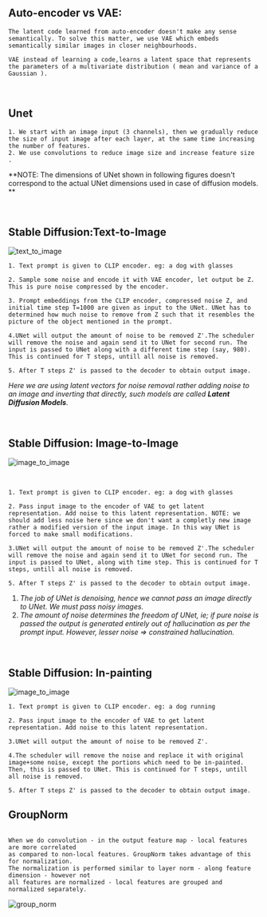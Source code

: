 ## Auto-encoder vs VAE:

```
The latent code learned from auto-encoder doesn't make any sense semantically. To solve this matter, we use VAE which embeds semantically similar images in closer neighbourhoods. 

VAE instead of learning a code,learns a latent space that represents the parameters of a multivariate distribution ( mean and variance of a Gaussian ).
```

<br>

##  Unet

```
1. We start with an image input (3 channels), then we gradually reduce the size of input image after each layer, at the same time increasing the number of features.
2. We use convolutions to reduce image size and increase feature size .
```

**NOTE: The dimensions of UNet shown in following figures doesn't correspond to the actual UNet dimensions used in case of diffusion models. **

<br>

## Stable Diffusion:Text-to-Image



![text_to_image](/media/rahul/All_files/Workspace/Collection_for_ml_Notes/Coursera/stable_diffusion/images/t2i.png)

```
1. Text prompt is given to CLIP encoder. eg: a dog with glasses

2. Sample some noise and encode it with VAE encoder, let output be Z. This is pure noise compressed by the encoder.

3. Prompt embeddings from the CLIP encoder, compressed noise Z, and initial time step T=1000 are given as input to the UNet. UNet has to determined how much noise to remove from Z such that it resembles the picture of the object mentioned in the prompt.

4.UNet will output the amount of noise to be removed Z'.The scheduler will remove the noise and again send it to UNet for second run. The input is passed to UNet along with a different time step (say, 980). This is continued for T steps, untill all noise is removed.

5. After T steps Z' is passed to the decoder to obtain output image.
```

*Here we are using latent vectors for noise removal rather adding noise to an image and inverting that directly, such models are called **Latent Diffusion Models**.*

<br>

## Stable Diffusion: Image-to-Image

![image_to_image](/media/rahul/All_files/Workspace/Collection_for_ml_Notes/Coursera/stable_diffusion/images/i2i.png)

<br>

```
1. Text prompt is given to CLIP encoder. eg: a dog with glasses

2. Pass input image to the encoder of VAE to get latent representation. Add noise to this latent representation. NOTE: we should add less noise here since we don't want a completly new image rather a modified version of the input image. In this way UNet is forced to make small modifications.

3.UNet will output the amount of noise to be removed Z'.The scheduler will remove the noise and again send it to UNet for second run. The input is passed to UNet, along with time step. This is continued for T steps, untill all noise is removed.

5. After T steps Z' is passed to the decoder to obtain output image.
```

1. *The job of UNet is denoising, hence we cannot pass an image directly to UNet. We must pass noisy images.*
2.  *The amount of noise determines the freedom of UNet, ie; if pure noise is passed the output is generated entirely out of hallucination as per the prompt input. However, lesser noise => constrained hallucination.*

<br>

## Stable Diffusion: In-painting

![image_to_image](/media/rahul/All_files/Workspace/Collection_for_ml_Notes/Coursera/stable_diffusion/images/inpaint.png)

```
1. Text prompt is given to CLIP encoder. eg: a dog running

2. Pass input image to the encoder of VAE to get latent representation. Add noise to this latent representation. 

3.UNet will output the amount of noise to be removed Z'.

4.The scheduler will remove the noise and replace it with original image+some noise, except the portions which need to be in-painted. Then, this is passed to UNet. This is continued for T steps, untill all noise is removed.

5. After T steps Z' is passed to the decoder to obtain output image.
```

## GroupNorm

```

When we do convolution - in the output feature map - local features are more correlated
as compared to non-local features. GroupNorm takes advantage of this for normalization.
The normalization is performed similar to layer norm - along feature dimension - however not
all features are normalized - local features are grouped and normalized separately.
```

![group_norm](/media/rahul/All_files/Workspace/Collection_for_ml_Notes/Coursera/stable_diffusion/images/group_norm.png)
